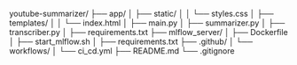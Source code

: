 youtube-summarizer/
├── app/
│ ├── static/
│ │ └── styles.css
│ ├── templates/
│ │ └── index.html
│ ├── main.py
│ ├── summarizer.py
│ ├── transcriber.py
│ ├── requirements.txt
├── mlflow_server/
│ ├── Dockerfile
│ ├── start_mlflow.sh
│ ├── requirements.txt
├── .github/
│ └── workflows/
│ └── ci_cd.yml
├── README.md
└── .gitignore
